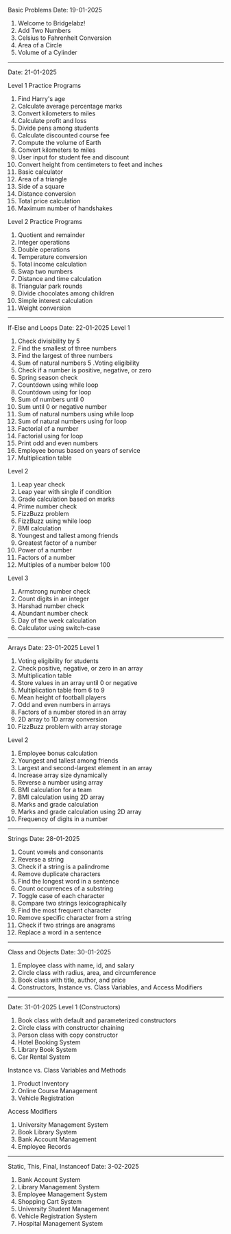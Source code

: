 Basic Problems
Date: 19-01-2025
1. Welcome to Bridgelabz!
2. Add Two Numbers
3. Celsius to Fahrenheit Conversion
4. Area of a Circle
5. Volume of a Cylinder
   
-------------------------------------------------------------------------------------------------------------------------------------------------------------
Date: 21-01-2025

Level 1 Practice Programs
1. Find Harry's age
2. Calculate average percentage marks
3. Convert kilometers to miles
4. Calculate profit and loss
5. Divide pens among students
6. Calculate discounted course fee
7. Compute the volume of Earth
8. Convert kilometers to miles
9. User input for student fee and discount
10. Convert height from centimeters to feet and inches
11. Basic calculator
12. Area of a triangle
13. Side of a square
14. Distance conversion
15. Total price calculation
16. Maximum number of handshakes

Level 2 Practice Programs
1. Quotient and remainder
2. Integer operations
3. Double operations
4. Temperature conversion
5. Total income calculation
6. Swap two numbers
7. Distance and time calculation
8. Triangular park rounds
9. Divide chocolates among children
10. Simple interest calculation
11. Weight conversion
    
-------------------------------------------------------------------------------------------------------------------------------------------------------------
If-Else and Loops
Date: 22-01-2025
Level 1
1. Check divisibility by 5
2. Find the smallest of three numbers
3. Find the largest of three numbers
4. Sum of natural numbers
5 .Voting eligibility
6. Check if a number is positive, negative, or zero
7. Spring season check
8. Countdown using while loop
9. Countdown using for loop
10. Sum of numbers until 0
11. Sum until 0 or negative number
12. Sum of natural numbers using while loop
13. Sum of natural numbers using for loop
14. Factorial of a number
15. Factorial using for loop
16. Print odd and even numbers
17. Employee bonus based on years of service
18. Multiplication table

Level 2
1. Leap year check
2. Leap year with single if condition
3. Grade calculation based on marks
4. Prime number check
5. FizzBuzz problem
6. FizzBuzz using while loop
7. BMI calculation
8. Youngest and tallest among friends
9. Greatest factor of a number
10. Power of a number
11. Factors of a number
12. Multiples of a number below 100

Level 3
1. Armstrong number check
2. Count digits in an integer
3. Harshad number check
4. Abundant number check
5. Day of the week calculation
6. Calculator using switch-case
   
-------------------------------------------------------------------------------------------------------------------------------------------------------------
Arrays
Date: 23-01-2025
Level 1
1. Voting eligibility for students
2. Check positive, negative, or zero in an array
3. Multiplication table
4. Store values in an array until 0 or negative
5. Multiplication table from 6 to 9
6. Mean height of football players
7. Odd and even numbers in arrays
8. Factors of a number stored in an array
9. 2D array to 1D array conversion
10. FizzBuzz problem with array storage

Level 2
1. Employee bonus calculation
2. Youngest and tallest among friends
3. Largest and second-largest element in an array
4. Increase array size dynamically
5. Reverse a number using array
6. BMI calculation for a team
7. BMI calculation using 2D array
8. Marks and grade calculation
9. Marks and grade calculation using 2D array
10. Frequency of digits in a number
    
-------------------------------------------------------------------------------------------------------------------------------------------------------------
Strings
Date: 28-01-2025
1. Count vowels and consonants
2. Reverse a string
3. Check if a string is a palindrome
4. Remove duplicate characters
5. Find the longest word in a sentence
6. Count occurrences of a substring
7. Toggle case of each character
8. Compare two strings lexicographically
9. Find the most frequent character
10. Remove specific character from a string
11. Check if two strings are anagrams
12. Replace a word in a sentence
-------------------------------------------------------------------------------------------------------------------------------------------------------------
Class and Objects
Date: 30-01-2025
1. Employee class with name, id, and salary
2. Circle class with radius, area, and circumference
3. Book class with title, author, and price
4. Constructors, Instance vs. Class Variables, and Access Modifiers
   
-------------------------------------------------------------------------------------------------------------------------------------------------------------
Date: 31-01-2025
Level 1 (Constructors)
1. Book class with default and parameterized constructors
2. Circle class with constructor chaining
3. Person class with copy constructor
4. Hotel Booking System
5. Library Book System
6. Car Rental System

Instance vs. Class Variables and Methods
1. Product Inventory
2. Online Course Management
3. Vehicle Registration
   
Access Modifiers
1. University Management System
2. Book Library System
3. Bank Account Management
4. Employee Records
   
-------------------------------------------------------------------------------------------------------------------------------------------------------------
Static, This, Final, Instanceof
Date: 3-02-2025
1. Bank Account System
2. Library Management System
3. Employee Management System
4. Shopping Cart System
5. University Student Management
6. Vehicle Registration System
7. Hospital Management System
